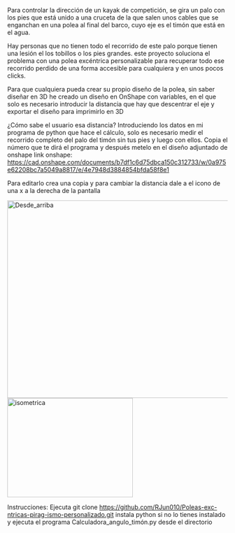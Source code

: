 Para controlar la dirección de un kayak de competición, se gira un palo con los pies que está unido a una cruceta de la que salen unos cables que se enganchan en una polea al final del barco, cuyo eje es el timón que está en el agua.

Hay personas que no tienen todo el recorrido de este palo porque tienen una lesión el los tobillos o los pies grandes.
este proyecto soluciona el problema con una polea excéntrica personalizable para recuperar todo ese recorrido perdido de una forma accesible para cualquiera y en unos pocos clicks.

Para que cualquiera pueda crear su propio diseño de la polea, sin saber diseñar en 3D he creado un diseño en OnShape con variables, en el que solo es necesario introducir la distancia que hay que descentrar el eje y exportar el diseño para imprimirlo en 3D

¿Cómo sabe el usuario esa distancia? Introduciendo los datos en mi programa de python que hace el cálculo, solo es necesario medir el recorrido completo del palo del timón sin tus pies y luego con ellos.
Copia el número que te dirá el programa y después metelo en el diseño adjuntado de onshape
link onshape: https://cad.onshape.com/documents/b7df1c6d75dbca150c312733/w/0a975e62208bc7a5049a8817/e/4e7948d3884854bfda58f8e1

Para editarlo crea una copia y para cambiar la distancia dale a el icono de una x a la derecha de la pantalla

<img width="959" height="452" alt="Desde_arriba" src="https://github.com/user-attachments/assets/12b20c41-6bc6-4e3b-92d9-67f01e222f9d" />


<img width="287" height="227" alt="isometrica" src="https://github.com/user-attachments/assets/cb3192a1-e16f-427c-8f04-a63095ca0fec" />





Instrucciones:
Ejecuta git clone https://github.com/RJun010/Poleas-exc-ntricas-pirag-ismo-personalizado.git
instala python si no lo tienes instalado
y ejecuta el programa Calculadora_angulo_timón.py desde el directorio


